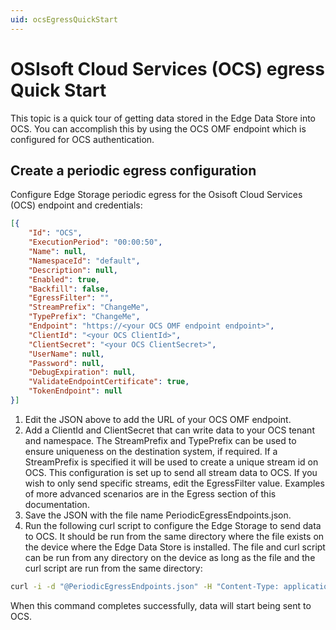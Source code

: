 ```yaml
---
uid: ocsEgressQuickStart
---
```


# OSIsoft Cloud Services (OCS) egress Quick Start

This topic is a quick tour of getting data stored in the Edge Data Store into OCS. You can accomplish this by using the OCS OMF endpoint which is configured for OCS authentication.

## Create a periodic egress configuration

Configure Edge Storage periodic egress for the Osisoft Cloud Services (OCS) endpoint and credentials:

```json
[{
    "Id": "OCS",
    "ExecutionPeriod": "00:00:50",
    "Name": null,
    "NamespaceId": "default",
    "Description": null,
    "Enabled": true,
    "Backfill": false,
    "EgressFilter": "",
    "StreamPrefix": "ChangeMe",
    "TypePrefix": "ChangeMe",
    "Endpoint": "https://<your OCS OMF endpoint endpoint>",
    "ClientId": "<your OCS ClientId>",
    "ClientSecret": "<your OCS ClientSecret>",
    "UserName": null,
    "Password": null,
    "DebugExpiration": null,
    "ValidateEndpointCertificate": true,
    "TokenEndpoint": null
}]
```

1. Edit the JSON above to add the URL of your OCS OMF endpoint.
2. Add a ClientId and ClientSecret that can write data to your OCS tenant and namespace. The StreamPrefix and TypePrefix can be used to ensure uniqueness on the destination system, if required. If a StreamPrefix is specified it will be used to create a unique stream id on OCS. This configuration is set up to send all stream data to OCS. If you wish to only send specific streams, edit the EgressFilter value. Examples of more advanced scenarios are in the Egress section of this documentation.
3. Save the JSON with the file name PeriodicEgressEndpoints.json.
4. Run the following curl script to configure the Edge Storage to send data to OCS. It should be run from the same directory where the file exists on the device where the Edge Data Store is installed. The file and curl script can be run from any directory on the device as long as the file and the curl script are run from the same directory:

```bash
curl -i -d "@PeriodicEgressEndpoints.json" -H "Content-Type: application/json" -X PUT http://localhost:5590/api/v1/configuration/storage/PeriodicEgressEndpoints/
```

When this command completes successfully, data will start being sent to OCS.
